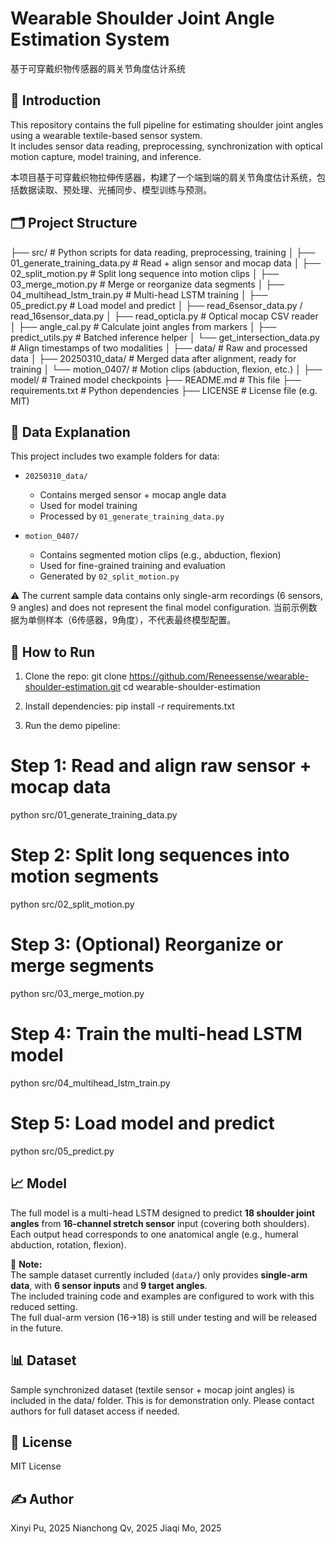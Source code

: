 # Wearable Shoulder Joint Angle Estimation System  
基于可穿戴织物传感器的肩关节角度估计系统

## 📌 Introduction  
This repository contains the full pipeline for estimating shoulder joint angles using a wearable textile-based sensor system.  
It includes sensor data reading, preprocessing, synchronization with optical motion capture, model training, and inference.  

本项目基于可穿戴织物拉伸传感器，构建了一个端到端的肩关节角度估计系统，包括数据读取、预处理、光捕同步、模型训练与预测。

## 🗂️ Project Structure

├── src/                      # Python scripts for data reading, preprocessing, training
│   ├── 01_generate_training_data.py     # Read + align sensor and mocap data
│   ├── 02_split_motion.py               # Split long sequence into motion clips
│   ├── 03_merge_motion.py               # Merge or reorganize data segments
│   ├── 04_multihead_lstm_train.py       # Multi-head LSTM training
│   ├── 05_predict.py                    # Load model and predict
│   ├── read_6sensor_data.py / read_16sensor_data.py
│   ├── read_opticla.py                 # Optical mocap CSV reader
│   ├── angle_cal.py                    # Calculate joint angles from markers
│   ├── predict_utils.py                # Batched inference helper
│   └── get_intersection_data.py        # Align timestamps of two modalities
│
├── data/                     # Raw and processed data
│   ├── 20250310_data/                # Merged data after alignment, ready for training
│   └── motion_0407/                  # Motion clips (abduction, flexion, etc.)
│
├── model/                    # Trained model checkpoints
├── README.md                 # This file
├── requirements.txt          # Python dependencies
├── LICENSE                   # License file (e.g. MIT)


## 📁 Data Explanation

This project includes two example folders for data:

- `20250310_data/`  
  - Contains merged sensor + mocap angle data  
  - Used for model training  
  - Processed by `01_generate_training_data.py`

- `motion_0407/`  
  - Contains segmented motion clips (e.g., abduction, flexion)  
  - Used for fine-grained training and evaluation  
  - Generated by `02_split_motion.py`

⚠️ The current sample data contains only single-arm recordings (6 sensors, 9 angles) and does not represent the final model configuration.
    当前示例数据为单侧样本（6传感器，9角度），不代表最终模型配置。


## 🚀 How to Run
1. Clone the repo:
git clone https://github.com/Reneessense/wearable-shoulder-estimation.git
cd wearable-shoulder-estimation

2. Install dependencies:
pip install -r requirements.txt

3. Run the demo pipeline:
# Step 1: Read and align raw sensor + mocap data
python src/01_generate_training_data.py

# Step 2: Split long sequences into motion segments
python src/02_split_motion.py

# Step 3: (Optional) Reorganize or merge segments
python src/03_merge_motion.py

# Step 4: Train the multi-head LSTM model
python src/04_multihead_lstm_train.py

# Step 5: Load model and predict
python src/05_predict.py


## 📈 Model

The full model is a multi-head LSTM designed to predict **18 shoulder joint angles** from **16-channel stretch sensor** input (covering both shoulders).  
Each output head corresponds to one anatomical angle (e.g., humeral abduction, rotation, flexion).

🔎 **Note:**  
The sample dataset currently included (`data/`) only provides **single-arm data**, with **6 sensor inputs** and **9 target angles**.  
The included training code and examples are configured to work with this reduced setting.  
The full dual-arm version (16→18) is still under testing and will be released in the future.


## 📊 Dataset
Sample synchronized dataset (textile sensor + mocap joint angles) is included in the data/ folder.
This is for demonstration only. Please contact authors for full dataset access if needed.

## 📄 License
MIT License

## ✍️ Author
Xinyi Pu, 2025
Nianchong Qv, 2025
Jiaqi Mo, 2025
